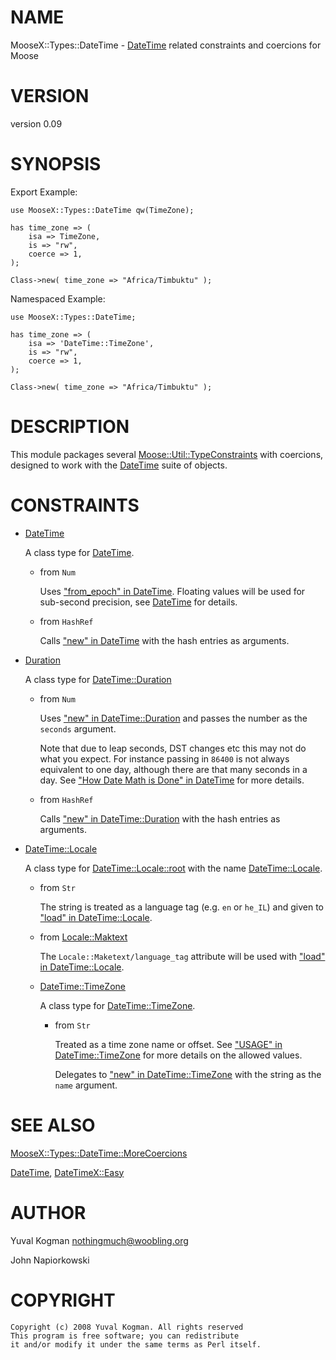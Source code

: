 # NAME

MooseX::Types::DateTime - [DateTime](https://metacpan.org/pod/DateTime) related constraints and coercions for
Moose

# VERSION

version 0.09

# SYNOPSIS

Export Example:

    use MooseX::Types::DateTime qw(TimeZone);

    has time_zone => (
        isa => TimeZone,
        is => "rw",
        coerce => 1,
    );

    Class->new( time_zone => "Africa/Timbuktu" );

Namespaced Example:

    use MooseX::Types::DateTime;

    has time_zone => (
        isa => 'DateTime::TimeZone',
        is => "rw",
        coerce => 1,
    );

    Class->new( time_zone => "Africa/Timbuktu" );

# DESCRIPTION

This module packages several [Moose::Util::TypeConstraints](https://metacpan.org/pod/Moose::Util::TypeConstraints) with coercions,
designed to work with the [DateTime](https://metacpan.org/pod/DateTime) suite of objects.

# CONSTRAINTS

- [DateTime](https://metacpan.org/pod/DateTime)

    A class type for [DateTime](https://metacpan.org/pod/DateTime).

    - from `Num`

        Uses ["from\_epoch" in DateTime](https://metacpan.org/pod/DateTime#from_epoch). Floating values will be used for sub-second
        precision, see [DateTime](https://metacpan.org/pod/DateTime) for details.

    - from `HashRef`

        Calls ["new" in DateTime](https://metacpan.org/pod/DateTime#new) with the hash entries as arguments.

- [Duration](https://metacpan.org/pod/Duration)

    A class type for [DateTime::Duration](https://metacpan.org/pod/DateTime::Duration)

    - from `Num`

        Uses ["new" in DateTime::Duration](https://metacpan.org/pod/DateTime::Duration#new) and passes the number as the `seconds` argument.

        Note that due to leap seconds, DST changes etc this may not do what you expect.
        For instance passing in `86400` is not always equivalent to one day, although
        there are that many seconds in a day. See ["How Date Math is Done" in DateTime](https://metacpan.org/pod/DateTime#How-Date-Math-is-Done)
        for more details.

    - from `HashRef`

        Calls ["new" in DateTime::Duration](https://metacpan.org/pod/DateTime::Duration#new) with the hash entries as arguments.

- [DateTime::Locale](https://metacpan.org/pod/DateTime::Locale)

    A class type for [DateTime::Locale::root](https://metacpan.org/pod/DateTime::Locale::root) with the name [DateTime::Locale](https://metacpan.org/pod/DateTime::Locale).

    - from `Str`

        The string is treated as a language tag (e.g. `en` or `he_IL`) and given to
        ["load" in DateTime::Locale](https://metacpan.org/pod/DateTime::Locale#load).

    - from [Locale::Maktext](https://metacpan.org/pod/Locale::Maktext)

        The `Locale::Maketext/language_tag` attribute will be used with ["load" in DateTime::Locale](https://metacpan.org/pod/DateTime::Locale#load).

    - [DateTime::TimeZone](https://metacpan.org/pod/DateTime::TimeZone)

        A class type for [DateTime::TimeZone](https://metacpan.org/pod/DateTime::TimeZone).

        - from `Str`

            Treated as a time zone name or offset. See ["USAGE" in DateTime::TimeZone](https://metacpan.org/pod/DateTime::TimeZone#USAGE) for more
            details on the allowed values.

            Delegates to ["new" in DateTime::TimeZone](https://metacpan.org/pod/DateTime::TimeZone#new) with the string as the `name` argument.

# SEE ALSO

[MooseX::Types::DateTime::MoreCoercions](https://metacpan.org/pod/MooseX::Types::DateTime::MoreCoercions)

[DateTime](https://metacpan.org/pod/DateTime), [DateTimeX::Easy](https://metacpan.org/pod/DateTimeX::Easy)

# AUTHOR

Yuval Kogman <nothingmuch@woobling.org>

John Napiorkowski <jjn1056 at yahoo.com>

# COPYRIGHT

    Copyright (c) 2008 Yuval Kogman. All rights reserved
    This program is free software; you can redistribute
    it and/or modify it under the same terms as Perl itself.
